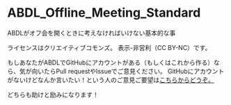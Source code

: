 # ABDL_Offline_Meeting_Standard
ABDLがオフ会を開くときに考えなければいけない基本的な事

ライセンスはクリエイティブコモンズ。 表示-非営利（CC BY-NC）です。

もしあなたがABDLでGitHubにアカウントがある（もしくはこれから作る）なら、気が向いたらPull requestやIssueでご意見ください。
GitHubにアカウントがないけどなんか言いたい！という人のご意見ご要望は[こちらからどうぞ。](https://goo.gl/forms/wN7za4QB3CCne7G02)  

どちらも助けと励みになります！

